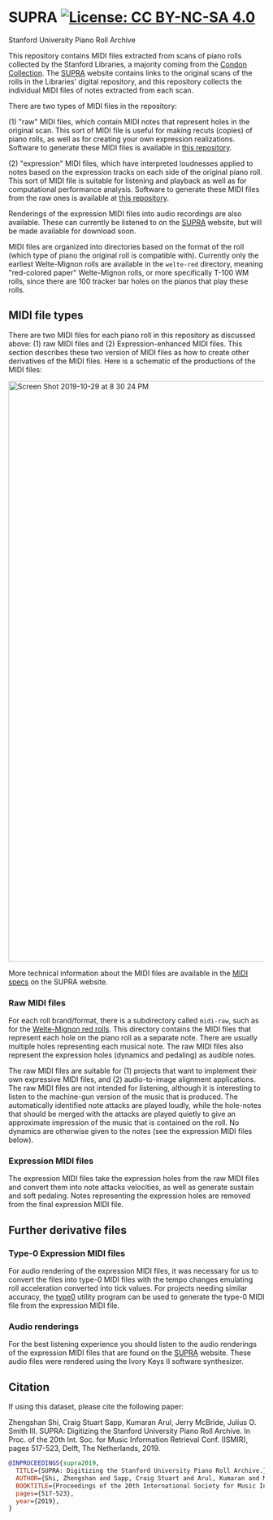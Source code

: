 # SUPRA [![License: CC BY-NC-SA 4.0](https://img.shields.io/badge/License-CC%20BY--NC--SA%204.0-lightgrey.svg)](https://creativecommons.org/licenses/by-nc-sa/4.0/)

Stanford University Piano Roll Archive

This repository contains MIDI files extracted from scans of piano
rolls collected by the Stanford Libraries, a majority coming from
the [Condon Collection](https://library.stanford.edu/collections/denis-condon-collection-reproducing-pianos-and-rolls).
The [SUPRA](https://supra.stanford.edu) website contains links to
the original scans of the rolls in the Libraries' digital repository,
and this repository collects the individual MIDI files of notes
extracted from each scan.

There are two types of MIDI files in the repository:

(1) "raw" MIDI files, which contain MIDI notes that represent holes
in the original scan.  This sort of MIDI file is useful for making
recuts (copies) of piano rolls, as well as for creating your own
expression realizations.  Software to generate these MIDI files is
available in [this
repository](https://github.com/pianoroll/roll-image-parser).

(2) "expression" MIDI files, which have interpreted loudnesses
applied to notes based on the expression tracks on each side of the
original piano roll.  This sort of MIDI file is suitable for listening
and playback as well as for computational performance analysis.
Software to generate these MIDI files from the raw ones is available
at [this repository](https://github.com/pianoroll/midi2exp).

Renderings of the expression MIDI files into audio recordings are
also available.  These can currently be listened to on the
[SUPRA](https://supra.stanford.edu) website, but will be made
available for download soon.

MIDI files are organized into directories based on the format of
the roll (which type of piano the original roll is compatible with).
Currently only the earliest Welte-Mignon rolls are available in the
`welte-red` directory, meaning "red-colored paper" Welte-Mignon
rolls, or more specifically T-100 WM rolls, since there are 100
tracker bar holes on the pianos that play these rolls.


## MIDI file types ##

There are two MIDI files for each piano roll in this repository as
discussed above: (1) raw MIDI files and (2) Expression-enhanced
MIDI files.  This section describes these two version of MIDI files
as how to create other derivatives of the MIDI files.  Here is a schematic
of the productions of the MIDI files:

<img width="1143" alt="Screen Shot 2019-10-29 at 8 30 24 PM" src="https://user-images.githubusercontent.com/3487289/67826796-fbe48880-fa8a-11e9-9e49-d5799142dc3e.png">

More technical information about the MIDI files are available in the
[MIDI specs](https://supra.stanford.edu/midi-spec/) on the SUPRA website.

### Raw MIDI files ###

For each roll brand/format, there is a subdirectory called `midi-raw`,
such as for the [Welte-Mignon red
rolls](https://github.com/pianoroll/SUPRA/tree/master/welte-red).
This directory contains the MIDI files that represent each hole on
the piano roll as a separate note.  There are usually multiple holes
representing each musical note.  The raw MIDI files also represent
the expression holes (dynamics and pedaling) as audible notes.

The raw MIDI files are suitable for (1) projects that want to
implement their own expressive MIDI files, and (2) audio-to-image
alignment applications.  The raw MIDI files are not intended for
listening, although it is interesting to listen to the machine-gun
version of the music that is produced.  The automatically identified
note attacks are played loudly, while the hole-notes that should
be merged with the attacks are played quietly to give an approximate
impression of the music that is contained on the roll.  No dynamics
are otherwise given to the notes (see the expression MIDI files
below).


### Expression MIDI files ###

The expression MIDI files take the expression holes from the raw MIDI files
and convert them into note attacks velocities, as well as generate sustain
and soft pedaling.  Notes representing the expression holes are removed
from the final expression MIDI file.


## Further derivative files ##


### Type-0 Expression MIDI files ###

For audio rendering of the expression MIDI files, it was necessary
for us to convert the files into type-0 MIDI files with the tempo
changes emulating roll acceleration converted into tick values.
For projects needing similar accuracy, the [type0](https://github.com/pianoroll/midiroll/blob/master/tools/type0.cpp) utility program can be used
to generate the type-0 MIDI file from the expression MIDI file.


### Audio renderings ###

For the best listening experience you should listen to the
audio renderings of the expression MIDI files that are found
on the [SUPRA](https://supra.stanford.edu) website.  These
audio files were rendered using the Ivory Keys II software
synthesizer.


## Citation ##
If using this dataset, please cite the following paper:

Zhengshan Shi, Craig Stuart Sapp, Kumaran Arul, Jerry McBride, Julius O. Smith III. SUPRA: Digitizing the Stanford University Piano Roll Archive. In Proc. of the 20th Int. Soc. for Music Information Retrieval Conf. (ISMIR), pages 517-523, Delft, The Netherlands, 2019.

```bibtex
@INPROCEEDINGS{supra2019,
  TITLE={SUPRA: Digitizing the Stanford University Piano Roll Archive.},
  AUTHOR={Shi, Zhengshan and Sapp, Craig Stuart and Arul, Kumaran and McBride, Jerry and Smith, Julius O.},
  BOOKTITLE={Proceedings of the 20th International Society for Music Information Retrieval},
  pages={517-523},
  year={2019},
}
```

